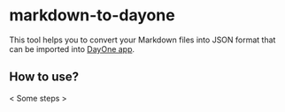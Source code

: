# markdown-to-dayone

This tool helps you to convert your Markdown files into JSON format that can be imported into [DayOne app](https://dayoneapp.com/).

## How to use?

< Some steps >
